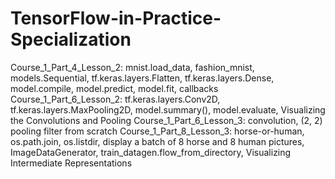 # TensorFlow-in-Practice-Specialization
Course_1_Part_4_Lesson_2: mnist.load_data, fashion_mnist, models.Sequential, tf.keras.layers.Flatten, tf.keras.layers.Dense, model.compile, model.predict, model.fit, callbacks
Course_1_Part_6_Lesson_2: tf.keras.layers.Conv2D, tf.keras.layers.MaxPooling2D, model.summary(), model.evaluate, Visualizing the Convolutions and Pooling
Course_1_Part_6_Lesson_3: convolution, (2, 2) pooling filter from scratch
Course_1_Part_8_Lesson_3: horse-or-human, os.path.join, os.listdir, display a batch of 8 horse and 8 human pictures, ImageDataGenerator, train_datagen.flow_from_directory, Visualizing Intermediate Representations
